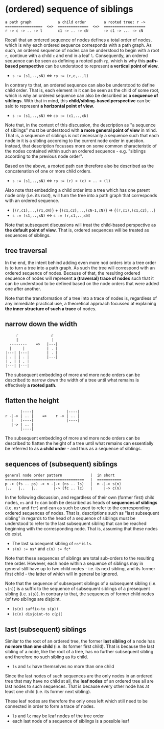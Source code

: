 
<!-- ======================================================================= -->
# (ordered) sequence of siblings

```
a path graph            a child order        a rooted tree: r ->
=================  <=>  ==============  <=>  ===================
r -> c -> .. -> l       c1 -> .. -> cN       -> c1 -> ... -> cN
```

Recall that an ordered sequence of nodes defines a total order of nodes, which
is why each ordered sequence corresponds with a path graph. As such, an ordered
sequence of nodes can be understood to begin with a root `r`, continue with a
child `c` and end in a leaf `l`. Consequently, an ordered sequence can be seen
as defining a rooted path `rp`, which is why this **path-based perspective**
can be understood to represent **a vertical point of view**.

* `s := (s1,..,sN)` <=> `rp := (r,c,..,l)`

In contrary to that, an ordered sequence can also be understood to define child
order. That is, each element in it can be seen as the child of some root, which
is why an ordered sequence can also be described as **a sequence of siblings**.
With that in mind, this **child/sibling-based perspective** can be said to
represent **a horizontal point of view**.

* `s := (s1,..,sN)` <=> `co := (c1,..,cN)`

Note that, in the context of this discussion, the description as "a sequence
of siblings" must be understood with **a more general point of view** in mind.
That is, a sequence of siblings is not necessarily a sequence such that each
node in it is a sibling according to the current node order in question.
Instead, that description focusses more on some common characteristic of the
nodes contained within such an ordered sequence - e.g. "siblings according
to the previous node order".

Based on the above, a rooted path can therefore also be described as
the concatenation of one or more child orders.

* `s := (s1,..,sN)` <=> `rp := (r) × (c) × .. × (l)`

Also note that embedding a child order into a tree which has one parent node
only (i.e. its root), will turn the tree into a path graph that corresponds
with an ordered sequence.

* `{(r,c1),..,(r1,cN)}` + `{(c1,c2),..,(cN-1,cN)}` => `{(r,c1),(c1,c2),..}`
* `s := (s1,..,sN)` <=> `s := (r,c1,..,cN)`

Note that subsequent discussions will treat the child-based perspective as
**the default point of view**. That is, ordered sequences will be treated as
sequences of siblings.

<!-- ======================================================================= -->
## tree traversal

In the end, the intent behind adding even more nod orders into a tree order
is to turn a tree into a path graph. As such the tree will correspond with
an ordered sequence of nodes. Because of that, the resulting ordered sequence
of nodes will represent **a (traversal) trace of nodes** such that it can be
understood to be defined based on the node orders that were added one after
another.

Note that the transformation of a tree into a trace of nodes is, regardless
of any immediate practical use, a theoretical approach focussed at explaining
**the inner structure of such a trace** of nodes.

<!-- ======================================================================= -->
## narrow down the width

```
     r               r
     |               |
  --------    =>   |---|
  |     |          | . |
|---| |---|        | . |
| . | | . |        |---|
| . | | . |
|---| |---|
```

The subsequent embedding of more and more node orders can be described to
narrow down the width of a tree until what remains is effectively
**a rooted path**.

<!-- ======================================================================= -->
## flatten the height

```
       |----|               |----|
r -|-> | .. |    =>    r -> | .. |
   |   |----|               |----|
   |-> | .. |
       |----|
```

The subsequent embedding of more and more node orders can be described to
flatten the height of a tree until what remains can essentially be referred
to as **a child order** - and thus as a sequence of siblings.

<!-- ======================================================================= -->
## sequences of (subsequent) siblings

```
general node order pattern             |  in short
====================================   |  ===========
p -> (fs .. ps) -> n -|-> (ns .. ls)   |  n -|-> s(n)
|..   |..   |..       |-> (fc .. lc)   |     |-> c(n)
```

In the following discussion, and regardless of their own (former first) child
nodes, `ns` and `fc` can both be described as heads of **sequences of siblings**
(i.e. `ns*` and `fc*`) and can as such be used to refer to the corresponding
ordered sequences of nodes. That is, descriptions such as "last subsequent
sibling" in regards to the head of a sequence of siblings must be understood
to refer to the last subsequent sibling that can be reached beginning with
the corresponding node. That is, assuming that these nodes do exist.

* The last subsequent sibling of `ns*` is `ls`.
* `s(n) := ns*` and `c(n) := fc*`

Note that these sequences of siblings are total sub-orders to the resulting
tree order. However, each node within a sequence of siblings may in general
still have up to two child nodes - i.e. its next sibling, and its former
first child - the latter of which will in general be ignored.

Note that the sequence of subsequent siblings of a subsequent sibling (i.e.
`s(n)`) is a suffix to the sequence of subsequent siblings of a presequent
sibling (i.e. `s(p)`). In contrary to that, the sequences of former child
nodes (of two siblings are disjoint.

* `(s(n) suffix-to s(p))`
* `(c(n) disjoint-to c(p))`

<!-- ======================================================================= -->
## last (subsequent) siblings

Similar to the root of an ordered tree, the former **last sibling** of a node
has **no more than one child** (i.e. its former first child). That is because
the last sibling of a node, like the root of a tree, has no further subsequent
sibling and therefore no such sibling as its child.

* `ls` and `lc` have themselves no more than one child

Since the last nodes of such sequences are the only nodes in an ordered tree
that may have no child at all, the **leaf nodes** of an ordered tree all are
last nodes to such sequences. That is because every other node has at least
one child (i.e. its former next sibling).

These leaf nodes are therefore the only ones left which still need to be
connected in order to form a trace of nodes.

* `ls` and `lc` may be leaf nodes of the tree order
* each last node of a sequence of siblings is a possible leaf
